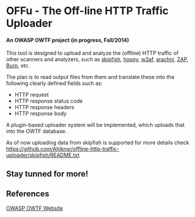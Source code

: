 # OFFu - The Off-line HTTP Traffic Uploader
#### An OWASP OWTF project (in progress, Fall/2014)



This tool is designed to  upload and analyze the (offline) HTTP traffic of other scanners and analyzers, such as [skipfish], [hoppy], [w3af], [arachni], [ZAP], [Burp], etc.


The plan is to read output files from them and translate these into the following clearly defined fields such as:

* HTTP request
* HTTP response status code
* HTTP response headers
* HTTP response body

A plugin-based uploader system will be implemented, which uploads that into the OWTF database.

As of now uploading data from skipfish is supported for more details check https://github.com/Ahiknsr/offline-http-traffic-uploader/skipfish/README.txt


## Stay tunned for more!



## References

[skipfish]: https://code.google.com/p/skipfish/
[hoppy]: https://labs.portcullis.co.uk/tools/hoppy/
[w3af]: http://w3af.org/
[arachni]: http://www.arachni-scanner.com/
[ZAP]: https://www.owasp.org/index.php/OWASP_Zed_Attack_Proxy_Project
[Burp]: http://portswigger.net/burp/

[The Idea]: https://www.owasp.org/index.php/Winter_Code_Sprint#OWASP_OWTF_-_Off-line_HTTP_traffic_uploader_.28FREE.21.29


[OWASP OWTF Website](https://www.owasp.org/index.php/OWASP_OWTF)
